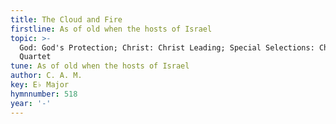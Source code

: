 ```yaml
---
title: The Cloud and Fire
firstline: As of old when the hosts of Israel
topic: >-
  God: God's Protection; Christ: Christ Leading; Special Selections: Choir or
  Quartet
tune: As of old when the hosts of Israel
author: C. A. M.
key: E♭ Major
hymnnumber: 518
year: '-'
---
```

